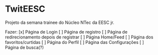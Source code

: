 # TwitEESC
Projeto da semana trainee do Núcleo NTec da EESC jr.

Fazer:
[x] Página de Login
[ ] Página de registro
[ ] Página de redirecionamento depois de registrar
[ ] Página Home/Feed
[ ] Página dos favoritos/curtidas
[ ] Página do Perfil
[ ] Página das Configurações
[ ] Página de busca(?)

